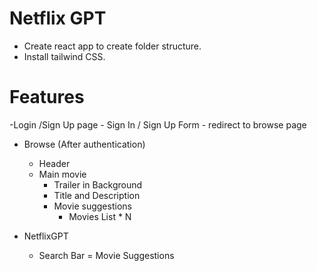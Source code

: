 # Netflix GPT

- Create react app to create folder structure.
- Install tailwind CSS.

# Features
-Login /Sign Up page
    - Sign In / Sign Up Form
    - redirect to browse page

- Browse (After authentication)
    - Header
    - Main movie
        - Trailer in Background
        - Title and Description
        - Movie suggestions
            - Movies List * N

- NetflixGPT 
    - Search Bar
    = Movie Suggestions
